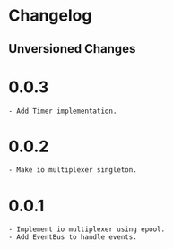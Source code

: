 # Changelog


## Unversioned Changes

# 0.0.3
    - Add Timer implementation.

# 0.0.2
    - Make io multiplexer singleton.

# 0.0.1
    - Implement io multiplexer using epool. 
    - Add EventBus to handle events.

